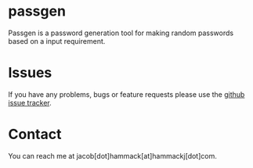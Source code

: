 # passgen

Passgen is a password generation tool for making random passwords based on a input requirement.


# Issues #
If you have any problems, bugs or feature requests please use the [github issue tracker](http://github.com/hammackj/passgen/issues).

# Contact #
You can reach me at jacob[dot]hammack[at]hammackj[dot]com.
